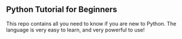 ## Python Tutorial for Beginners

This repo contains all you need to know if you are new to Python. The language is very easy to learn, and very powerful to use! 
